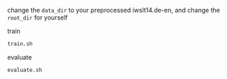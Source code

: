 
change the ```data_dir``` to your preprocessed iwslt14.de-en, and change the ```root_dir``` for yourself

train
```bash
train.sh
```

evaluate
```bash
evaluate.sh
```